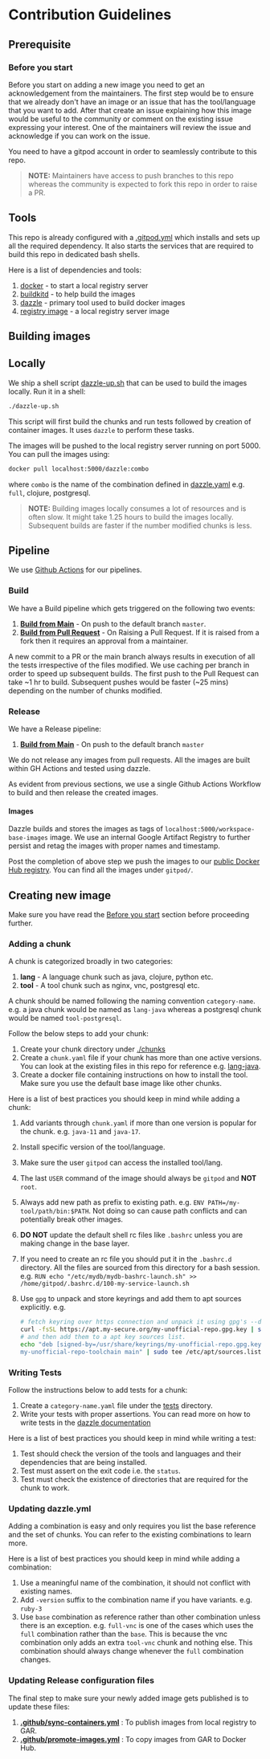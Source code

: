 # Contribution Guidelines

## Prerequisite

### Before you start

Before you start on adding a new image you need to get an acknowledgement from the maintainers.
The first step would be to ensure that we already don't have an image or an issue that has the tool/language that you want to add.
After that create an issue explaining how this image would be useful to the community or comment on the existing issue expressing your interest.
One of the maintainers will review the issue and acknowledge if you can work on the issue.

You need to have a gitpod account in order to seamlessly contribute to this repo.


> **NOTE:** Maintainers have access to push branches to this repo whereas the community is expected to fork this repo in order to raise a PR.


## Tools

This repo is already configured with a [.gitpod.yml](.gitpod.yml) which installs and sets up all the required dependency.
It also starts the services that are required to build this repo in dedicated bash shells.

Here is a list of dependencies and tools:

1. [docker](https://docs.docker.com/get-started/overview/) - to start a local registry server
1. [buildkitd](https://github.com/moby/buildkit) - to help build the images
1. [dazzle](https://github.com/gitpod-io/dazzle/) - primary tool used to build docker images
1. [registry image](https://docs.docker.com/registry/deploying/) - a local registry server image

## Building images

## Locally

We ship a shell script [dazzle-up.sh](dazzle-up.sh) that can be used to build the images locally. Run it in a shell:

```bash
./dazzle-up.sh
```

This script will first build the chunks and run tests followed by creation of container images. It uses `dazzle` to perform these tasks.

The images will be pushed to the local registry server running on port 5000. You can pull the images using:

```bash
docker pull localhost:5000/dazzle:combo
```

where `combo` is the name of the combination defined in [dazzle.yaml](dazzle.yaml) e.g. `full`, clojure, postgresql.

> **NOTE:** Building images locally consumes a lot of resources and is often slow.
It might take 1.25 hours to build the images locally.
Subsequent builds are faster if the number modified chunks is less.

## Pipeline

We use [Github Actions](https://docs.github.com/en/actions) for our pipelines.

### Build

We have a Build pipeline which gets triggered on the following two events:

1. **[Build from Main](.github/workflows/push-main.yml)** - On push to the default branch `master`.
1. **[Build from Pull Request](.github/workflows/pull-request.yml)** - On Raising a Pull Request.
If it is raised from a fork then it requires an approval from a maintainer.

A new commit to a PR or the main branch always results in execution of all the tests irrespective of the files modified.
We use caching per branch in order to speed up subsequent builds.
The first push to the Pull Request can take ~1 hr to build.
Subsequent pushes would be faster (~25 mins) depending on the number of chunks modified.

### Release

We have a Release pipeline:

1. **[Build from Main](.github/workflows/push-main.yml)** - On push to the default branch `master`

We do not release any images from pull requests.
All the images are built within GH Actions and tested using dazzle.

As evident from previous sections, we use a single Github Actions Workflow to build and then release the created images.

#### Images

Dazzle builds and stores the images as tags of `localhost:5000/workspace-base-images` image.
We use an internal Google Artifact Registry to further persist and retag the images with proper names and timestamp.

Post the completion of above step we push the images to our [public Docker Hub registry](https://hub.docker.com/u/gitpod).
You can find all the images under `gitpod/`.

## Creating new image

Make sure you have read the [Before you start](#before-you-start) section before proceeding further.

### Adding a chunk

A chunk is categorized broadly in two categories:

1. **lang** - A language chunk such as java, clojure, python etc.
1. **tool** - A tool chunk such as nginx, vnc, postgresql etc.

A chunk should be named following the naming convention `category-name`.
e.g. a java chunk would be named as `lang-java` whereas a postgresql chunk would be named `tool-postgresql`.

Follow the below steps to add your chunk:

1. Create your chunk directory under [./chunks](chunks)
1. Create a `chunk.yaml` file if your chunk has more than one active versions.
You can look at the existing files in this repo for reference e.g. [lang-java](chunks/lang-java/chunk.yaml).
1. Create a docker file containing instructions on how to install the tool.
Make sure you use the default base image like other chunks.

Here is a list of best practices you should keep in mind while adding a chunk:

1. Add variants through `chunk.yaml` if more than one version is popular for the chunk.
e.g. `java-11` and `java-17`.
1. Install specific version of the tool/language.
1. Make sure the user `gitpod` can access the installed tool/lang.
1. The last `USER` command of the image should always be `gitpod` and **NOT** `root`.
1. Always add new path as prefix to existing path.
e.g. `ENV PATH=/my-tool/path/bin:$PATH`.
Not doing so can cause path conflicts and can potentially break other images.
1. **DO NOT** update the default shell rc files like `.bashrc` unless you are making change in the base layer.
1. If you need to create an rc file you should put it in the `.bashrc.d` directory.
All the files are sourced from this directory for a bash session.
e.g. `RUN echo "/etc/mydb/mydb-bashrc-launch.sh" >> /home/gitpod/.bashrc.d/100-my-service-launch.sh`
1. Use `gpg` to unpack and store keyrings and add them to apt sources explicitly.
e.g.

    ```bash
    # fetch keyring over https connection and unpack it using gpg's --dearmor option
    curl -fsSL https://apt.my-secure.org/my-unofficial-repo.gpg.key | sudo gpg --dearmor -o /usr/share/keyrings/my-unofficial-repo.gpg.key
    # and then add them to a apt key sources list.
    echo "deb [signed-by=/usr/share/keyrings/my-unofficial-repo.gpg.key] http://apt.my-secure.org/focal/ \
    my-unofficial-repo-toolchain main" | sudo tee /etc/apt/sources.list.d/my-unofficial-repo.list > /dev/null
    ```

### Writing Tests

Follow the instructions below to add tests for a chunk:

1. Create a `category-name.yaml` file under the [tests](tests) directory.
1. Write your tests with proper assertions.
You can read more on how to write tests in the [dazzle documentation](https://github.com/gitpod-io/dazzle/#testing-layers-and-merged-images)

Here is a list of best practices you should keep in mind while writing a test:

1. Test should check the version of the tools and languages and their dependencies that are being installed.
1. Test must assert on the exit code i.e. the `status`.
1. Test must check the existence of directories that are required for the chunk to work.

### Updating dazzle.yml

Adding a combination is easy and only requires you list the base reference and the set of chunks.
You can refer to the existing combinations to learn more.

Here is a list of best practices you should keep in mind while adding a combination:

1. Use a meaningful name of the combination, it should not conflict with existing names.
1. Add `-version` suffix to the combination name if you have variants.
e.g. `ruby-3`
1. Use `base` combination as reference rather than other combination unless there is an exception.
e.g. `full-vnc` is one of the cases which uses the `full` combination rather than the `base`.
This is because the vnc combination only adds an extra `tool-vnc` chunk and nothing else.
This combination should always change whenever the `full` combination changes.

### Updating Release configuration files

The final step to make sure your newly added image gets published is to update these files:

1. **[.github/sync-containers.yml](.github/sync-containers.yml)** : To publish images from local registry to GAR.
1. **[.github/promote-images.yml](.github/promote-images.yml)** : To copy images from GAR to Docker Hub.
